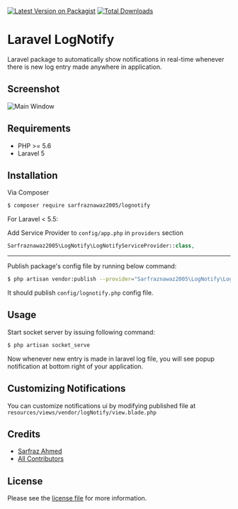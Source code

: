 [![Latest Version on Packagist][ico-version]][link-packagist]
[![Total Downloads][ico-downloads]][link-downloads]

# Laravel LogNotify

Laravel package to automatically show notifications in real-time whenever there is new log entry made anywhere in application.

## Screenshot

![Main Window](https://github.com/sarfraznawaz2005/lognotify/blob/master/screen.jpg?raw=true)

## Requirements

 - PHP >= 5.6
 - Laravel 5

## Installation

Via Composer

``` bash
$ composer require sarfraznawaz2005/lognotify
```

For Laravel < 5.5:

Add Service Provider to `config/app.php` in `providers` section
```php
Sarfraznawaz2005\LogNotify\LogNotifyServiceProvider::class,
```

---

Publish package's config file by running below command:

```bash
$ php artisan vendor:publish --provider="Sarfraznawaz2005\LogNotify\LogNotifyServiceProvider"
```
It should publish `config/lognotify.php` config file.

## Usage

Start socket server by issuing following command:

```bash
$ php artisan socket_serve
```

Now whenever new entry is made in laravel log file, you will see popup notification at bottom right of your application.

## Customizing Notifications

You can customize notifications ui by modifying published file at `resources/views/vendor/logNotify/view.blade.php`

## Credits

- [Sarfraz Ahmed][link-author]
- [All Contributors][link-contributors]

## License

Please see the [license file](license.md) for more information.

[ico-version]: https://img.shields.io/packagist/v/sarfraznawaz2005/lognotify.svg?style=flat-square
[ico-downloads]: https://img.shields.io/packagist/dt/sarfraznawaz2005/lognotify.svg?style=flat-square

[link-packagist]: https://packagist.org/packages/sarfraznawaz2005/lognotify
[link-downloads]: https://packagist.org/packages/sarfraznawaz2005/lognotify
[link-author]: https://github.com/sarfraznawaz2005
[link-contributors]: https://github.com/sarfraznawaz2005/lognotify/graphs/contributors